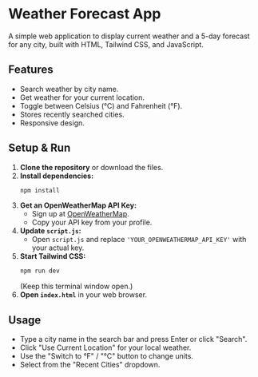 # Weather Forecast App

A simple web application to display current weather and a 5-day forecast for any city, built with HTML, Tailwind CSS, and JavaScript.

## Features

* Search weather by city name.
* Get weather for your current location.
* Toggle between Celsius (°C) and Fahrenheit (°F).
* Stores recently searched cities.
* Responsive design.

## Setup & Run

1.  **Clone the repository** or download the files.
2.  **Install dependencies:**
    ```bash
    npm install
    ```
3.  **Get an OpenWeatherMap API Key:**
    * Sign up at [OpenWeatherMap](https://openweathermap.org/).
    * Copy your API key from your profile.
4.  **Update `script.js`:**
    * Open `script.js` and replace `'YOUR_OPENWEATHERMAP_API_KEY'` with your actual key.
5.  **Start Tailwind CSS:**
    ```bash
    npm run dev
    ```
    (Keep this terminal window open.)
6.  **Open `index.html`** in your web browser.

## Usage

* Type a city name in the search bar and press Enter or click "Search".
* Click "Use Current Location" for your local weather.
* Use the "Switch to °F" / "°C" button to change units.
* Select from the "Recent Cities" dropdown.
